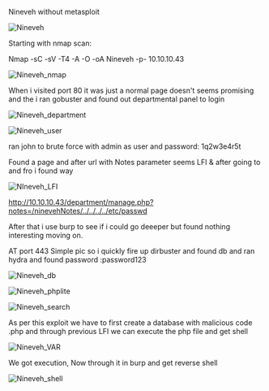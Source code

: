 Nineveh without metasploit

![Nineveh](https://user-images.githubusercontent.com/55708909/91530779-5360b880-e929-11ea-88ce-497793e843e5.png)


Starting with nmap scan:

Nmap -sC -sV -T4 -A -O -oA Nineveh -p- 10.10.10.43

![Nineveh_nmap](https://user-images.githubusercontent.com/55708909/91531003-b2263200-e929-11ea-8050-2492f2cfc34b.png)

When i visited port 80 it was just a normal page doesn't seems promising and the i ran gobuster and found out departmental panel to login 

![Nineveh_department](https://user-images.githubusercontent.com/55708909/91531425-6922ad80-e92a-11ea-942d-f52485affdc9.png)

![Nineveh_user](https://user-images.githubusercontent.com/55708909/91531469-78096000-e92a-11ea-9c51-a9bf6900e1e4.png)

ran john to brute force with admin as user and password: 1q2w3e4r5t

Found a page and after url with Notes parameter seems LFI &  after going to and fro i found way 

![NIneveh_LFI](https://user-images.githubusercontent.com/55708909/91531898-26150a00-e92b-11ea-98d8-b6687b73ecba.png)


http://10.10.10.43/department/manage.php?notes=/ninevehNotes/../../../../etc/passwd

After that i use burp to see if i could go deeeper but found nothing interesting moving on.

AT port 443 Simple pic so i quickly fire up dirbuster and found db and ran hydra and found password :password123

![Nineveh_db](https://user-images.githubusercontent.com/55708909/91532469-fc101780-e92b-11ea-9d26-dcd7221c6bf0.png)

![Nineveh_phplite](https://user-images.githubusercontent.com/55708909/91532559-1fd35d80-e92c-11ea-8020-5e7ca4b6056a.png)

![Nineveh_search](https://user-images.githubusercontent.com/55708909/91532936-aab45800-e92c-11ea-8211-f328af227600.png)

As per this exploit we have to first create a database with malicious code .php and through previous LFI we can execute the php file and get shell

![Nineveh_VAR](https://user-images.githubusercontent.com/55708909/91533635-d3891d00-e92d-11ea-854d-eef88231c26f.png)

We got execution, Now through it in burp and get reverse shell

![Nineveh_shell](https://user-images.githubusercontent.com/55708909/91534184-bf91eb00-e92e-11ea-8ee5-a8ef99255e57.png)


